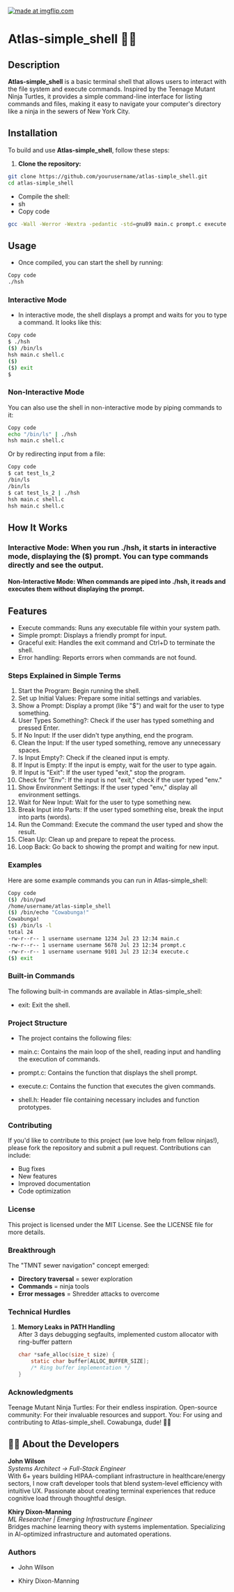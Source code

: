 ﻿<a href="https://imgflip.com/i/8ypabe"><img src="https://i.imgflip.com/8ypabe.jpg" title="made at imgflip.com"/></a><div></a></div>

# Atlas-simple_shell 🐢🍕

## Description
**Atlas-simple_shell** is a basic terminal shell that allows users to interact with the file system and execute commands. Inspired by the Teenage Mutant Ninja Turtles, it provides a simple command-line interface for listing commands and files, making it easy to navigate your computer's directory like a ninja in the sewers of New York City.

## Installation
To build and use **Atlas-simple_shell**, follow these steps:

1. **Clone the repository:**
 ```sh
git clone https://github.com/yourusername/atlas-simple_shell.git
cd atlas-simple_shell
```

- Compile the shell:
- sh
- Copy code

```sh
gcc -Wall -Werror -Wextra -pedantic -std=gnu89 main.c prompt.c execute.c -o hsh 
```

## Usage
- Once compiled, you can start the shell by running:

```sh
Copy code
./hsh
```


### Interactive Mode
- In interactive mode, the shell displays a prompt and waits for you to type a command. It looks like this:

```sh
Copy code
$ ./hsh
($) /bin/ls
hsh main.c shell.c
($)
($) exit
$
```
### Non-Interactive Mode
You can also use the shell in non-interactive mode by piping commands to it:

```sh
Copy code
echo "/bin/ls" | ./hsh
hsh main.c shell.c
```

Or by redirecting input from a file:

```sh
Copy code
$ cat test_ls_2
/bin/ls
/bin/ls
$ cat test_ls_2 | ./hsh
hsh main.c shell.c
hsh main.c shell.c
```

## How It Works
### Interactive Mode: When you run ./hsh, it starts in interactive mode, displaying the ($) prompt. You can type commands directly and see the output.

#### Non-Interactive Mode: When commands are piped into ./hsh, it reads and executes them without displaying the prompt.
## Features
- Execute commands: Runs any executable file within your system path.
- Simple prompt: Displays a friendly prompt for input.
- Graceful exit: Handles the exit command and Ctrl+D to terminate the shell.
- Error handling: Reports errors when commands are not found.

### **Steps Explained in Simple Terms**
1. Start the Program: Begin running the shell.
2. Set up Initial Values: Prepare some initial settings and variables.
3. Show a Prompt: Display a prompt (like "$") and wait for the user to type something.
4. User Types Something?: Check if the user has typed something and pressed Enter.
5. If No Input: If the user didn't type anything, end the program.
6. Clean the Input: If the user typed something, remove any unnecessary spaces.
7. Is Input Empty?: Check if the cleaned input is empty.
8. If Input is Empty: If the input is empty, wait for the user to type again.
9. If Input is "Exit": If the user typed "exit," stop the program.
10. Check for "Env": If the input is not "exit," check if the user typed "env."
11. Show Environment Settings: If the user typed "env," display all environment settings.
12. Wait for New Input: Wait for the user to type something new.
13. Break Input into Parts: If the user typed something else, break the input into parts (words).
14. Run the Command: Execute the command the user typed and show the result.
15. Clean Up: Clean up and prepare to repeat the process.
16. Loop Back: Go back to showing the prompt and waiting for new input.
### Examples
Here are some example commands you can run in Atlas-simple_shell:

```sh
Copy code
($) /bin/pwd
/home/username/atlas-simple_shell
($) /bin/echo "Cowabunga!"
Cowabunga!
($) /bin/ls -l
total 24
-rw-r--r-- 1 username username 1234 Jul 23 12:34 main.c
-rw-r--r-- 1 username username 5678 Jul 23 12:34 prompt.c
-rw-r--r-- 1 username username 9101 Jul 23 12:34 execute.c
($) exit
```
### Built-in Commands
The following built-in commands are available in Atlas-simple_shell:

- exit: Exit the shell.
### Project Structure
- The project contains the following files:

- main.c: Contains the main loop of the shell, reading input and handling the execution of commands.

- prompt.c: Contains the function that displays the shell prompt.

- execute.c: Contains the function that executes the given commands.
- shell.h: Header file containing necessary includes and function prototypes.
### Contributing
If you'd like to contribute to this project (we love help from fellow ninjas!), please fork the repository and submit a pull request. Contributions can include:

- Bug fixes
- New features
- Improved documentation
- Code optimization
### License
This project is licensed under the MIT License. See the LICENSE file for more details.
### Breakthrough
The "TMNT sewer navigation" concept emerged:
- **Directory traversal** = sewer exploration
- **Commands** = ninja tools
- **Error messages** = Shredder attacks to overcome

### Technical Hurdles
1. **Memory Leaks in PATH Handling**  
   After 3 days debugging segfaults, implemented custom allocator with ring-buffer pattern
   ```c
   char *safe_alloc(size_t size) {
       static char buffer[ALLOC_BUFFER_SIZE];
       /* Ring buffer implementation */
   }
### Acknowledgments
Teenage Mutant Ninja Turtles: For their endless inspiration.
Open-source community: For their invaluable resources and support.
You: For using and contributing to Atlas-simple_shell.
Cowabunga, dude! 🐢🍕

## 👨‍💻 About the Developers
**John Wilson**  
*Systems Architect → Full-Stack Engineer*  
With 6+ years building HIPAA-compliant infrastructure in healthcare/energy sectors, I now craft developer tools that blend system-level efficiency with intuitive UX. Passionate about creating terminal experiences that reduce cognitive load through thoughtful design.  

**Khiry Dixon-Manning**  
*ML Researcher | Emerging Infrastructure Engineer*  
Bridges machine learning theory with systems implementation. Specializing in AI-optimized infrastructure and automated operations.


### Authors
- John Wilson


- Khiry Dixon-Manning





